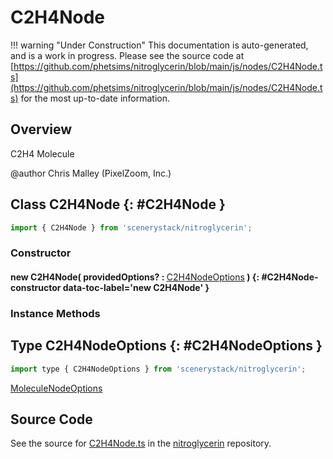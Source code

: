 # C2H4Node

!!! warning "Under Construction"
    This documentation is auto-generated, and is a work in progress. Please see the source code at
    [https://github.com/phetsims/nitroglycerin/blob/main/js/nodes/C2H4Node.ts](https://github.com/phetsims/nitroglycerin/blob/main/js/nodes/C2H4Node.ts) for the most up-to-date information.

## Overview

C2H4 Molecule

@author Chris Malley (PixelZoom, Inc.)

## Class C2H4Node {: #C2H4Node }


```js
import { C2H4Node } from 'scenerystack/nitroglycerin';
```
### Constructor

#### new C2H4Node( providedOptions? : <span style="font-weight: 400;">[C2H4NodeOptions](../nitroglycerin/C2H4Node.md#C2H4NodeOptions)</span> ) {: #C2H4Node-constructor data-toc-label='new C2H4Node' }

### Instance Methods





## Type C2H4NodeOptions {: #C2H4NodeOptions }


```js
import type { C2H4NodeOptions } from 'scenerystack/nitroglycerin';
```


[MoleculeNodeOptions](../nitroglycerin/MoleculeNode.md#MoleculeNodeOptions)



## Source Code

See the source for [C2H4Node.ts](https://github.com/phetsims/nitroglycerin/blob/main/js/nodes/C2H4Node.ts) in the [nitroglycerin](https://github.com/phetsims/nitroglycerin) repository.
